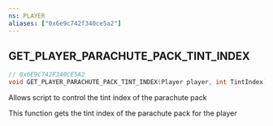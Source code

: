 ```yaml
---
ns: PLAYER
aliases: ["0x6e9c742f340ce5a2"]
---
```

## GET_PLAYER_PARACHUTE_PACK_TINT_INDEX

```c
// 0x6E9C742F340CE5A2
void GET_PLAYER_PARACHUTE_PACK_TINT_INDEX(Player player, int TintIndex);
```

Allows script to control the tint index of the parachute pack

This function gets the tint index of the parachute pack for the player

